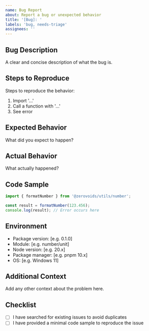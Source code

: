 ```yaml
---
name: Bug Report
about: Report a bug or unexpected behavior
title: '[Bug]: '
labels: 'bug, needs-triage'
assignees: ''
---
```


## Bug Description
A clear and concise description of what the bug is.

## Steps to Reproduce
Steps to reproduce the behavior:
1. Import '...'
2. Call a function with '...'
3. See error

## Expected Behavior
What did you expect to happen?

## Actual Behavior
What actually happened?

## Code Sample
```typescript
import { formatNumber } from '@zerovoids/utils/number';

const result = formatNumber(123.456);
console.log(result); // Error occurs here
```

## Environment
- Package version: [e.g. 0.1.0]
- Module: [e.g. number/unit]
- Node version: [e.g. 20.x]
- Package manager: [e.g. pnpm 10.x]
- OS: [e.g. Windows 11]

## Additional Context
Add any other context about the problem here.

## Checklist
- [ ] I have searched for existing issues to avoid duplicates
- [ ] I have provided a minimal code sample to reproduce the issue
